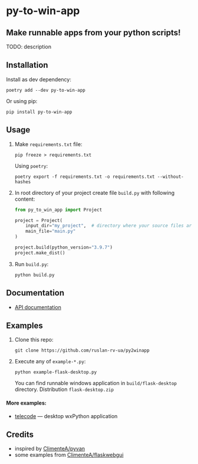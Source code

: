 # py-to-win-app

## Make runnable apps from your python scripts!

TODO: description

## Installation

Install as dev dependency:

    poetry add --dev py-to-win-app

Or using pip:

    pip install py-to-win-app

## Usage

1. Make `requirements.txt` file:

    `pip freeze > requirements.txt`

    Using `poetry`:

    `poetry export -f requirements.txt -o requirements.txt --without-hashes`

1. In root directory of your project create file `build.py` with following content:

    ```python
    from py_to_win_app import Project

    project = Project(
        input_dir="my_project",  # directory where your source files are
        main_file="main.py"
    )

    project.build(python_version="3.9.7")
    project.make_dist()
    ```

1. Run `build.py`:

    `python build.py`

## Documentation

- [API documentation](http://ruslan.rv.ua/py-to-win-app/)

## Examples

1. Clone this repo:

    `git clone https://github.com/ruslan-rv-ua/py2winapp`

1. Execute any of `example-*.py`:

    ```
    python example-flask-desktop.py
    ```

    You can find runnable windows application in `build/flask-desktop` directory.
    Distribution `flask-desktop.zip`

#### More examples:

- [telecode](https://github.com/ruslan-rv-ua/telecode) — desktop wxPython application

## Credits

- inspired by [ClimenteA/pyvan](https://github.com/ClimenteA/pyvan#readme)
- some examples from [ClimenteA/flaskwebgui](https://github.com/ClimenteA/flaskwebgui)
